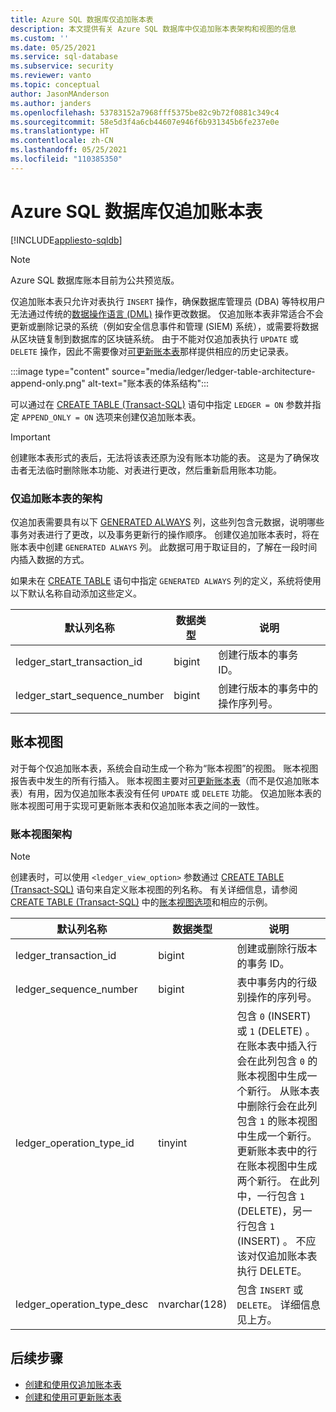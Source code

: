 ```yaml
---
title: Azure SQL 数据库仅追加账本表
description: 本文提供有关 Azure SQL 数据库中仅追加账本表架构和视图的信息
ms.custom: ''
ms.date: 05/25/2021
ms.service: sql-database
ms.subservice: security
ms.reviewer: vanto
ms.topic: conceptual
author: JasonMAnderson
ms.author: janders
ms.openlocfilehash: 53783152a7968fff5375be82c9b72f0881c349c4
ms.sourcegitcommit: 58e5d3f4a6cb44607e946f6b931345b6fe237e0e
ms.translationtype: HT
ms.contentlocale: zh-CN
ms.lasthandoff: 05/25/2021
ms.locfileid: "110385350"
---
```

# <a name="azure-sql-database-append-only-ledger-tables"></a>Azure SQL 数据库仅追加账本表

[!INCLUDE[appliesto-sqldb](../includes/appliesto-sqldb.md)]

> [!NOTE]
> Azure SQL 数据库账本目前为公共预览版。

仅追加账本表只允许对表执行 `INSERT` 操作，确保数据库管理员 (DBA) 等特权用户无法通过传统的[数据操作语言 (DML)](/sql/t-sql/queries/queries) 操作更改数据。 仅追加账本表非常适合不会更新或删除记录的系统（例如安全信息事件和管理 (SIEM) 系统），或需要将数据从区块链复制到数据库的区块链系统。  由于不能对仅追加表执行 `UPDATE` 或 `DELETE` 操作，因此不需要像对[可更新账本表](ledger-updatable-ledger-tables.md)那样提供相应的历史记录表。

:::image type="content" source="media/ledger/ledger-table-architecture-append-only.png" alt-text="账本表的体系结构":::

可以通过在 [CREATE TABLE (Transact-SQL)](/sql/t-sql/statements/create-table-transact-sql) 语句中指定 `LEDGER = ON` 参数并指定 `APPEND_ONLY = ON` 选项来创建仅追加账本表。

> [!IMPORTANT]
> 创建账本表形式的表后，无法将该表还原为没有账本功能的表。 这是为了确保攻击者无法临时删除账本功能、对表进行更改，然后重新启用账本功能。

### <a name="append-only-ledger-table-schema"></a>仅追加账本表的架构

仅追加表需要具有以下 [GENERATED ALWAYS](/sql/t-sql/statements/create-table-transact-sql#generate-always-columns) 列，这些列包含元数据，说明哪些事务对表进行了更改，以及事务更新行的操作顺序。 创建仅追加账本表时，将在账本表中创建 `GENERATED ALWAYS` 列。 此数据可用于取证目的，了解在一段时间内插入数据的方式。

如果未在 [CREATE TABLE](/sql/t-sql/statements/create-table-transact-sql) 语句中指定 `GENERATED ALWAYS` 列的定义，系统将使用以下默认名称自动添加这些定义。

| 默认列名称 | 数据类型 | 说明 |
|--|--|--|
| ledger_start_transaction_id | bigint | 创建行版本的事务 ID。 |
| ledger_start_sequence_number | bigint | 创建行版本的事务中的操作序列号。 |

## <a name="ledger-view"></a>账本视图

对于每个仅追加账本表，系统会自动生成一个称为“账本视图”的视图。 账本视图报告表中发生的所有行插入。 账本视图主要对[可更新账本表](ledger-updatable-ledger-tables.md)（而不是仅追加账本表）有用，因为仅追加账本表没有任何 `UPDATE` 或 `DELETE` 功能。 仅追加账本表的账本视图可用于实现可更新账本表和仅追加账本表之间的一致性。

### <a name="ledger-view-schema"></a>账本视图架构

> [!NOTE]
> 创建表时，可以使用 `<ledger_view_option>` 参数通过 [CREATE TABLE (Transact-SQL)](/sql/t-sql/statements/create-table-transact-sql?view=azuresqldb-current&preserve-view=true) 语句来自定义账本视图的列名称。 有关详细信息，请参阅 [CREATE TABLE (Transact-SQL)](/sql/t-sql/statements/create-table-transact-sql?view=azuresqldb-current&preserve-view=true) 中的[账本视图选项](/sql/t-sql/statements/create-table-transact-sql?view=azuresqldb-current&preserve-view=true#ledger-view-options)和相应的示例。

| 默认列名称 | 数据类型 | 说明 |
| --- | --- | --- |
| ledger_transaction_id | bigint | 创建或删除行版本的事务 ID。 |
| ledger_sequence_number | bigint | 表中事务内的行级别操作的序列号。 |
| ledger_operation_type_id | tinyint | 包含 `0` (INSERT) 或 `1` (DELETE) 。 在账本表中插入行会在此列包含 `0` 的账本视图中生成一个新行。 从账本表中删除行会在此列包含 `1` 的账本视图中生成一个新行。 更新账本表中的行在账本视图中生成两个新行。 在此列中，一行包含 `1` (DELETE)，另一行包含 `1` (INSERT) 。 不应该对仅追加账本表执行 DELETE。 |
| ledger_operation_type_desc | nvarchar(128) | 包含 `INSERT` 或 `DELETE`。 详细信息见上方。 |

## <a name="next-steps"></a>后续步骤
  
- [创建和使用仅追加账本表](ledger-how-to-append-only-ledger-tables.md)
- [创建和使用可更新账本表](ledger-how-to-updatable-ledger-tables.md)
